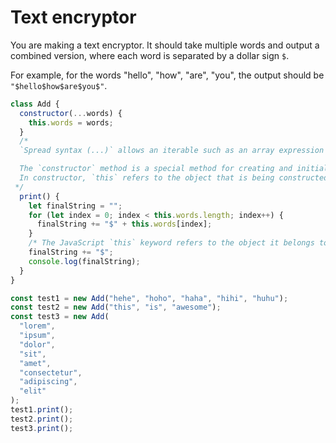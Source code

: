 # Text encryptor

You are making a text encryptor. It should take multiple words and output a
combined version, where each word is separated by a dollar sign `$`.

For example, for the words "hello", "how", "are", "you", the output should be
`"$hello$how$are$you$"`.

<!--
`Classes` are a template for creating `objects`. They encapsulate data with code to work on that data.

This is an example of using a `class` to create `objects`.
-->

```js
class Add {
  constructor(...words) {
    this.words = words;
  }
  /* 
  `Spread syntax (...)` allows an iterable such as an array expression or string to be expanded in places where zero or more arguments (for function calls) or elements (for array literals) are expected, or an object expression to be expanded in places where zero or more key-value pairs (for object literals) are expected.

  The `constructor` method is a special method for creating and initializing an `object` created with a `class`.
  In constructor, `this` refers to the object that is being constructed/created.
 */
  print() {
    let finalString = "";
    for (let index = 0; index < this.words.length; index++) {
      finalString += "$" + this.words[index];
    }
    /* The JavaScript `this` keyword refers to the object it belongs to. Here, in print(), `this` refers to the object that calls print().*/
    finalString += "$";
    console.log(finalString);
  }
}

const test1 = new Add("hehe", "hoho", "haha", "hihi", "huhu");
const test2 = new Add("this", "is", "awesome");
const test3 = new Add(
  "lorem",
  "ipsum",
  "dolor",
  "sit",
  "amet",
  "consectetur",
  "adipiscing",
  "elit"
);
test1.print();
test2.print();
test3.print();
```
